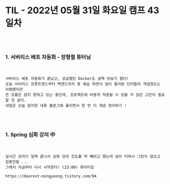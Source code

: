 # TIL - 2022년 05월 31일 화요일 캠프 43일차
<br>
<br>

### 1. 서버리스 배포 자동화 - 장형철 튜터님
<br>

    서버리스 배포 자동화가 끝났고, 궁금했던 Docker도 살짝 맛보기 했다!
    오늘 서비리스 프론트엔드부터 백엔드까지 총 복습 하면서 많이 들어본 단어들의 개념정도는 이해했지만
    큰 흐름은 잡지 못하고 있는 중인데, 프로젝트에 어떻게 적용할 수 있을 지 많은 고민이 필요할 것 같다.  
    내일은 오늘 정리한 내용 블로그에 올리면서 한 번 더 개념 정리하기 !

<br>
<br>

### 1. Spring 심화 강의 中
<br>

    실시간 강의가 일찍 끝나서 심화 강의 진도를 막 빼려고 했는데 날이 더워서 그런지 잠오고 집중안됨 ...  
    그래서 지금부터 다시 시작한다! (23:00) 화이티잉

    https://dearest-mingyeong.tistory.com/94

<br>
<br>